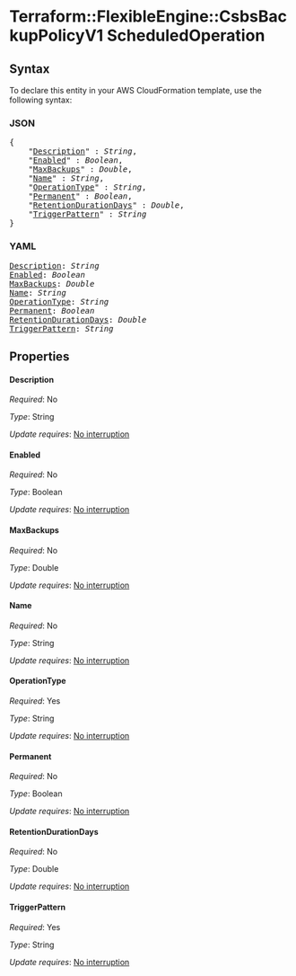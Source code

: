 # Terraform::FlexibleEngine::CsbsBackupPolicyV1 ScheduledOperation

## Syntax

To declare this entity in your AWS CloudFormation template, use the following syntax:

### JSON

<pre>
{
    "<a href="#description" title="Description">Description</a>" : <i>String</i>,
    "<a href="#enabled" title="Enabled">Enabled</a>" : <i>Boolean</i>,
    "<a href="#maxbackups" title="MaxBackups">MaxBackups</a>" : <i>Double</i>,
    "<a href="#name" title="Name">Name</a>" : <i>String</i>,
    "<a href="#operationtype" title="OperationType">OperationType</a>" : <i>String</i>,
    "<a href="#permanent" title="Permanent">Permanent</a>" : <i>Boolean</i>,
    "<a href="#retentiondurationdays" title="RetentionDurationDays">RetentionDurationDays</a>" : <i>Double</i>,
    "<a href="#triggerpattern" title="TriggerPattern">TriggerPattern</a>" : <i>String</i>
}
</pre>

### YAML

<pre>
<a href="#description" title="Description">Description</a>: <i>String</i>
<a href="#enabled" title="Enabled">Enabled</a>: <i>Boolean</i>
<a href="#maxbackups" title="MaxBackups">MaxBackups</a>: <i>Double</i>
<a href="#name" title="Name">Name</a>: <i>String</i>
<a href="#operationtype" title="OperationType">OperationType</a>: <i>String</i>
<a href="#permanent" title="Permanent">Permanent</a>: <i>Boolean</i>
<a href="#retentiondurationdays" title="RetentionDurationDays">RetentionDurationDays</a>: <i>Double</i>
<a href="#triggerpattern" title="TriggerPattern">TriggerPattern</a>: <i>String</i>
</pre>

## Properties

#### Description

_Required_: No

_Type_: String

_Update requires_: [No interruption](https://docs.aws.amazon.com/AWSCloudFormation/latest/UserGuide/using-cfn-updating-stacks-update-behaviors.html#update-no-interrupt)

#### Enabled

_Required_: No

_Type_: Boolean

_Update requires_: [No interruption](https://docs.aws.amazon.com/AWSCloudFormation/latest/UserGuide/using-cfn-updating-stacks-update-behaviors.html#update-no-interrupt)

#### MaxBackups

_Required_: No

_Type_: Double

_Update requires_: [No interruption](https://docs.aws.amazon.com/AWSCloudFormation/latest/UserGuide/using-cfn-updating-stacks-update-behaviors.html#update-no-interrupt)

#### Name

_Required_: No

_Type_: String

_Update requires_: [No interruption](https://docs.aws.amazon.com/AWSCloudFormation/latest/UserGuide/using-cfn-updating-stacks-update-behaviors.html#update-no-interrupt)

#### OperationType

_Required_: Yes

_Type_: String

_Update requires_: [No interruption](https://docs.aws.amazon.com/AWSCloudFormation/latest/UserGuide/using-cfn-updating-stacks-update-behaviors.html#update-no-interrupt)

#### Permanent

_Required_: No

_Type_: Boolean

_Update requires_: [No interruption](https://docs.aws.amazon.com/AWSCloudFormation/latest/UserGuide/using-cfn-updating-stacks-update-behaviors.html#update-no-interrupt)

#### RetentionDurationDays

_Required_: No

_Type_: Double

_Update requires_: [No interruption](https://docs.aws.amazon.com/AWSCloudFormation/latest/UserGuide/using-cfn-updating-stacks-update-behaviors.html#update-no-interrupt)

#### TriggerPattern

_Required_: Yes

_Type_: String

_Update requires_: [No interruption](https://docs.aws.amazon.com/AWSCloudFormation/latest/UserGuide/using-cfn-updating-stacks-update-behaviors.html#update-no-interrupt)

